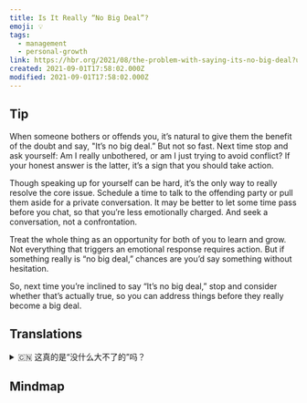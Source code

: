 ```yaml
---
title: Is It Really “No Big Deal”?
emoji: 💡
tags:
  - management
  - personal-growth
link: https://hbr.org/2021/08/the-problem-with-saying-its-no-big-deal?utm_medium=email&utm_source=newsletter_daily&utm_campaign=mtod_notactsubs
created: 2021-09-01T17:58:02.000Z
modified: 2021-09-01T17:58:02.000Z
---
```


## Tip

When someone bothers or offends you, it’s natural to give them the benefit of the doubt and say, "It’s no big deal.” But not so fast. Next time stop and ask yourself: Am I really unbothered, or am I just trying to avoid conflict? If your honest answer is the latter, it’s a sign that you should take action.

Though speaking up for yourself can be hard, it’s the only way to really resolve the core issue. Schedule a time to talk to the offending party or pull them aside for a private conversation. It may be better to let some time pass before you chat, so that you’re less emotionally charged. And seek a conversation, not a confrontation.

Treat the whole thing as an opportunity for both of you to learn and grow. Not everything that triggers an emotional response requires action. But if something really is “no big deal,” chances are you’d say something without hesitation.

So, next time you’re inclined to say “It’s no big deal,” stop and consider whether that’s actually true, so you can address things before they really become a big deal.

## Translations

<details>
   <summary>🇨🇳 这真的是“没什么大不了的”吗？ </summary>

当有人打扰或冒犯你的时候，很自然的就会对他们说：“没什么大不了的。” 但别那么快。 下一次，停下来问问自己：我真的没有被打扰，还是我只是在试图避免冲突?如果你诚实的回答是后者，这是一个信号，你应该采取行动。

尽管为自己说话可能很难，但这是真正解决核心问题的唯一方法。安排一个时间和冒犯的一方谈话，或者把他们拉到一边进行私人谈话。在你们聊天之前，最好等一段时间，这样你就不会那么情绪化了。寻求对话，而不是对抗。

把这整件事当作你们两个学习和成长的机会。 并非触发情绪反应的所有事情都需要行动。 但是如果某事真的“没什么大不了的”，你可能会毫不犹豫地说出某事。

所以，下一次当你想说“没什么大不了的”时，停下来想一想这是否是真的，这样你就可以在事情变成大事之前解决它们。

</details>

## Mindmap
